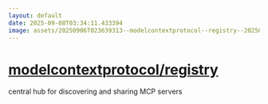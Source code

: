 ```yaml
---
layout: default
date: 2025-09-08T03:34:11.433394
image: assets/20250906T023639313--modelcontextprotocol--registry--20250907T200106693--cropped.png
---
```


# [modelcontextprotocol/registry](https://github.com/modelcontextprotocol/registry)

central hub for discovering and sharing MCP servers
